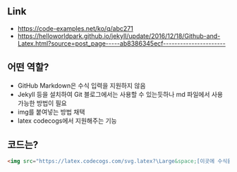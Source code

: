 ## Link
- https://code-examples.net/ko/q/abc271
- https://helloworldpark.github.io/jekyll/update/2016/12/18/Github-and-Latex.html?source=post_page-----ab8386345ecf----------------------

## 어떤 역할?
- GitHub Markdown은 수식 입력을 지원하지 않음
- Jekyll 등을 설치하여 Git 블로그에서는 사용할 수 있는듯하나 md 파일에서 사용 가능한 방법이 필요
- img를 붙여넣는 방법 채택
- latex codecogs에서 지원해주는 기능

## 코드는?
```html
<img src="https://latex.codecogs.com/svg.latex?\Large&space;[이곳에 수식을 입력하시오]"/>
```
